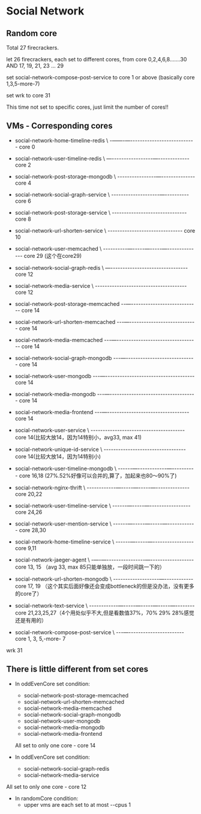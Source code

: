 # Social Network
## Random core
Total 27 firecrackers.

let 26 firecrackers, each set to different cores, from core 0,2,4,6,8…….30 AND 17, 19, 21, 23 ... 29

set social-network-compose-post-service to core 1 or above (basically core 1,3,5-more-7)

set wrk to core 31

This time not set to specific cores, just limit the number of cores!!

## VMs - Corresponding cores
* social-network-home-timeline-redis \ -——-—--------------------------- core 0
* social-network-user-timeline-redis \ —-----------------—------------- core 2
* social-network-post-storage-mongodb \ ----------------—-------------- core 4
* social-network-social-graph-service \ --------------------—---------- core 6
* social-network-post-storage-service \ ------------------------------- core 8
* social-network-url-shorten-service  \ ------------------------------- core 10

* social-network-user-memcached \ ----------—-----—-----—-------------- core 29 (这个在core29)

* social-network-social-graph-redis \ —-------------------------------- core 12
* social-network-media-service \ -------------------------------------- core 12

* social-network-post-storage-memcached --—---------------------------- core 14
* social-network-url-shorten-memcached ---—---------------------------- core 14
* social-network-media-memcached ---—---------------------------------- core 14
* social-network-social-graph-mongodb ---—----------------------------- core 14
* social-network-user-mongodb ---—------------------------------------- core 14
* social-network-media-mongodb ---—------------------------------------ core 14
* social-network-media-frontend  ---—---------------------------------- core 14
* social-network-user-service \ --------------------------------------- core 14(比较大放14，因为14特别小，avg33, max 41)
* social-network-unique-id-service \ ---------------------------------- core 14(比较大放14，因为14特别小)

* social-network-user-timeline-mongodb \ ------—------------—---------- core 16,18 (27%.52%好像可以合并的,算了，加起来也80～90%了)
* social-network-nginx-thrift \ ------------—-----—-----—-------------- core 20,22
* social-network-user-timeline-service \ ------—-----—----------------- core 24,26
* social-network-user-mention-service \ ------—-----—-----—------------ core 28,30
* social-network-home-timeline-service \ ------—-----—----------------- core 9,11

* social-network-jaeger-agent \ -—-—----------------—------------------ core 13, 15 （avg 33, max 85只能单独放，一段时间跳一下的）
* social-network-url-shorten-mongodb \ -------------------—------------ core 17, 19 （这个其实后面好像还会变成bottleneck的但是没办法，没有更多的core了）

* social-network-text-service \ ------------—-----—-----—-----—-------- core 21,23,25,27（4个用处似乎不大,但是看数值37%，70% 29% 28%感觉还是有用的）


* social-network-compose-post-service \ ---—----------------------- core 1, 3, 5,-more- 7

wrk 31

## There is little different from set cores
- In oddEvenCore set condition:
    - social-network-post-storage-memcached
    - social-network-url-shorten-memcached
    - social-network-media-memcached
    - social-network-social-graph-mongodb
    - social-network-user-mongodb
    - social-network-media-mongodb
    - social-network-media-frontend
    
    All set to only one core - core 14

- In oddEvenCore set condition:
    - social-network-social-graph-redis
    - social-network-media-service

All set to only one core - core 12

- In randomCore condition:
    - upper vms are each set to at most --cpus 1